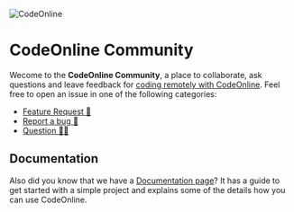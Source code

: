 ![CodeOnline](https://www.codeonline.io/img/codeonline-community-small.png)

# CodeOnline Community
Wecome to the **CodeOnline Community**, a place to collaborate, ask questions and leave feedback for [coding remotely with CodeOnline](https://www.codeonline.io).
Feel free to open an issue in one of the following categories:

* [Feature Request 🚂](https://github.com/codeonline-io/codeonline-community/issues/new?assignees=&labels=enhancement&template=feature_request.md&title=%5BFeature%5D+) 
* [Report a bug 🐜](https://github.com/codeonline-io/codeonline-community/issues/new?assignees=&labels=bug&template=bug.md&title=%5BBug%5D+) 
* [Question 🙋‍♂️](https://github.com/codeonline-io/codeonline-community/issues/new?assignees=&labels=question&template=question.md&title=%5BQuestion%5D+) 

## Documentation
Also did you know that we have a [Documentation page](https://www.codeonline.io/docs/)? It has a guide to get started with a simple project and explains some of the details how you can use CodeOnline. 
